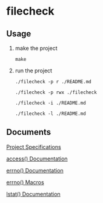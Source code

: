 # filecheck

## Usage
1. make the project
    ```
    make
    ```
2. run the project
    ```
    ./filecheck -p r ./README.md
    ```
    ```
    ./filecheck -p rwx ./filecheck
    ```
    ```
    ./filecheck -i ./README.md
    ```
    ```
    ./filecheck -l ./README.md
    ```

## Documents
[Project Specifications](https://engineering.purdue.edu/~ee469/labs_2021/lab5_regular.html)

[access() Documentation](https://linux.die.net/man/2/access)

[errno() Documentation](https://man7.org/linux/man-pages/man3/errno.3.html)

[errno() Macros](httpshttps://www-numi.fnal.gov/offline_software/srt_public_context/WebDocs/Errors/unix_system_errors.html)

[lstat() Documentation](https://stackoverflow.com/questions/40564474/how-to-use-lstat-to-determine-if-hard-link-or-not)